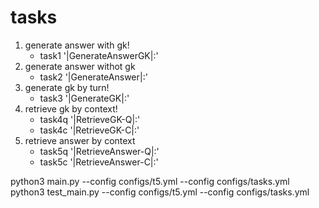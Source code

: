 # tasks

1) generate answer with gk!
   - task1 '|GenerateAnswerGK|:'
2) generate answer withot gk
   - task2 '|GenerateAnswer|:'
3) generate gk by turn!
   - task3 '|GenerateGK|:'
4) retrieve gk by context!
   - task4q '|RetrieveGK-Q|:'
   - task4c '|RetrieveGK-C|:'
5) retrieve answer by context
   - task5q '|RetrieveAnswer-Q|:'
   - task5c '|RetrieveAnswer-C|:'

python3 main.py --config configs/t5.yml --config configs/tasks.yml
python3 test_main.py --config configs/t5.yml --config configs/tasks.yml